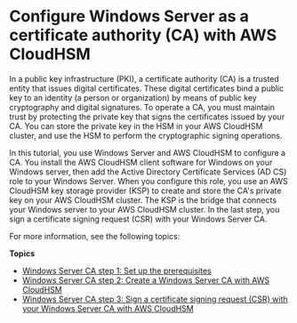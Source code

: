# Configure Windows Server as a certificate authority \(CA\) with AWS CloudHSM<a name="win-ca-overview"></a>

In a public key infrastructure \(PKI\), a certificate authority \(CA\) is a trusted entity that issues digital certificates\. These digital certificates bind a public key to an identity \(a person or organization\) by means of public key cryptography and digital signatures\. To operate a CA, you must maintain trust by protecting the private key that signs the certificates issued by your CA\. You can store the private key in the HSM in your AWS CloudHSM cluster, and use the HSM to perform the cryptographic signing operations\.

In this tutorial, you use Windows Server and AWS CloudHSM to configure a CA\. You install the AWS CloudHSM client software for Windows on your Windows server, then add the Active Directory Certificate Services \(AD CS\) role to your Windows Server\. When you configure this role, you use an AWS CloudHSM key storage provider \(KSP\) to create and store the CA's private key on your AWS CloudHSM cluster\. The KSP is the bridge that connects your Windows server to your AWS CloudHSM cluster\. In the last step, you sign a certificate signing request \(CSR\) with your Windows Server CA\.

For more information, see the following topics:

**Topics**
+ [Windows Server CA step 1: Set up the prerequisites](win-ca-prerequisites.md)
+ [Windows Server CA step 2: Create a Windows Server CA with AWS CloudHSM](win-ca-setup.md)
+ [Windows Server CA step 3: Sign a certificate signing request \(CSR\) with your Windows Server CA with AWS CloudHSM](win-ca-sign-csr.md)
